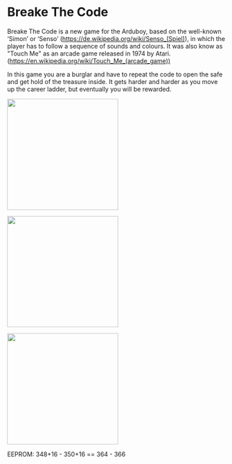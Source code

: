 # Breake The Code
Breake The Code is a new game for the Arduboy, based on the well-known ‘Simon’ or ‘Senso’ (https://de.wikipedia.org/wiki/Senso_(Spiel)), in which the player has to follow a sequence of sounds and colours.
It was also know as "Touch Me" as an arcade game released in 1974 by Atari. (https://en.wikipedia.org/wiki/Touch_Me_(arcade_game))

In this game you are a burglar and have to repeat the code to open the safe and get hold of the treasure inside.
It gets harder and harder as you move up the career ladder, but eventually you will be rewarded.
<p>
<img src="https://github.com/tscha70/BrakeTheCode/assets/16398620/1462f433-5bfb-4412-be22-9b9b6dbd8709" width=256>
</p>
<p>
<img src="https://github.com/tscha70/BreakeTheCode/assets/16398620/4c0b4aa0-eed6-4b11-91bf-1770775b5b81" width=256>
</p>
<p>
<img src="https://github.com/tscha70/BreakeTheCode/assets/16398620/02e1e2a2-cd26-418f-9394-35baf15d146c" width=256>
</p>



EEPROM: 348+16 - 350+16 == 364 - 366

